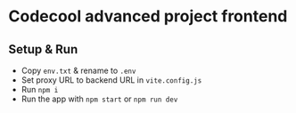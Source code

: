 # Codecool advanced project frontend

## Setup & Run

- Copy `env.txt` & rename to `.env`
- Set proxy URL to backend URL in `vite.config.js`
- Run `npm i`
- Run the app with `npm start` or `npm run dev`

